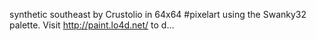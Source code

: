 synthetic southeast by Crustolio in 64x64 #pixelart using the Swanky32 palette. Visit http://paint.lo4d.net/ to d… 